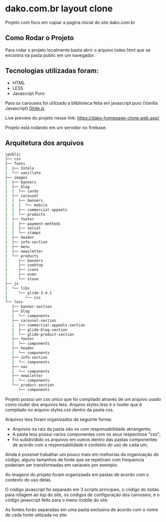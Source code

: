 # dako.com.br layout clone
Projeto com foco em copiar a pagina inicial do site dako.com.br

## Como Rodar o Projeto
Para rodar o projeto localmente basta abrir o arquivo index.html que se encontra na pasta public em um navegador.

## Tecnologias utilizadas foram:
* HTML
* LESS
* Javascript Puro

Para os carouseis foi utilizado a bliblioteca feita em javascript puro (Vanilla Javascript) [Glide.js](https://glidejs.com/)

Live preview do projeto nesse link: https://dako-homepage-clone.web.app/

Projeto está rodando em um servidor no firebase.

## Arquitetura dos arquivos
```bash
\public
├── css
├── fonts
|  ├── Intelo
|  └── vanillate
├── images
|  ├── banners
|  ├── blog
|  |  └── cards
|  ├── carousel
|  |  ├── banners
|  |  |  └── mobile
|  |  ├── commercial-appeals
|  |  └── products
|  ├── footer
|  |  ├── payment-methods
|  |  ├── social
|  |  └── stamps
|  ├── header
|  ├── info-section
|  ├── menu
|  ├── newsletter
|  └── products
|     ├── banners
|     ├── cooktop
|     ├── icons
|     ├── oven
|     └── stove
├── js
|  └── libs
|     └── glide-3.4.1
|        └── css
└── less
   ├── banner-section
   ├── blog
   |  └── components
   ├── carousel-section
   |  ├── commercial-appeals-section
   |  ├── glide-blog-section
   |  └── glide-product-section
   ├── footer
   |  └── components
   ├── header
   |  └── components
   ├── info-section
   |  └── components
   ├── nav
   |  └── components
   ├── newsletter
   |  └── components
   └── product-section
      └── components
```

Projeto possui um css unico que foi compilado através de um arquivo usado como router dos arquivos less. Arquivo styles.less é o router que é compilado no arquivo styles.css dentro da pasta css.

Arquivos less foram organizados da seguinte forma:
* Arquivos na raiz da pasta são os com responsabilidade abrangente;
* A pasta less possui varios componentes com os seus respectivos "css";
* Foi subdividido os arquivos em outros dentro das pastas componentes de acordo com a responsabilidade e contexto do uso de cada um;

Ainda é possivel trabalhar um pouco mais em melhorias da organização do código, alguns tamanhos de fonte que se repetiram com frequencia poderiam ser transformadas em variaveis por exemplo.

As imagens do projeto foram organizaads em pastas de acordo com o contexto do uso delas.

O código javascript foi separado em 3 scripts principais, o código do botão para rolagem ao top do site, os códigos de configuração dos carouseis, e o código javascript feito para o menu mobile do site.

As fontes forão separadas em uma pasta exclusiva de acordo com o nome de cada fonte utilizada no site.
